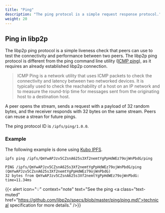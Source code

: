 ```yaml
---
title: "Ping"
description: "The ping protocol is a simple request response protocol."
weight: 20
---
```


## Ping in libp2p

The libp2p ping protocol is a simple liveness check that peers can use to test
the connectivity and performance between two peers. The libp2p ping protocol
is different from the ping command line utility
([ICMP ping](https://en.wikipedia.org/wiki/Internet_Control_Message_Protocol)),
as it requires an already established libp2p connection.

> ICMP Ping is a network utility that uses ICMP packets to
> check the connectivity and latency between two networked devices.
> It is typically used to check the reachability of a host on an IP network and
> to measure the round-trip time for messages sent from the originating host to a
> destination host.

A peer opens the stream, sends a request with a payload of 32 random
bytes, and the receiver responds with 32 bytes on the same stream.
Peers can reuse a strean for future pings.

The ping protocol ID is `/ipfs/ping/1.0.0`.

### Example

The following example is done using [Kubo IPFS](https://github.com/ipfs/kubo).

```shell
ipfs ping /ipfs/QmYwAPJzv5CZsnA625s3Xf2nemtYgPpHdWEz79ojWnPbdG/ping

PING /ipfs/QmYwAPJzv5CZsnA625s3Xf2nemtYgPpHdWEz79ojWnPbdG/ping (QmYwAPJzv5CZsnA625s3Xf2nemtYgPpHdWEz79ojWnPbdG)
32 bytes from QmYwAPJzv5CZsnA625s3Xf2nemtYgPpHdWEz79ojWnPbdG: time=11.34ms
```

{{< alert icon="💡" context="note" text="See the ping <a class=\"text-muted\" href=\"https://github.com/libp2p/specs/blob/master/ping/ping.md\">technical specification</a> for more details." />}}
